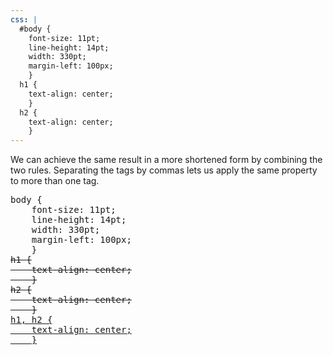 ```yaml
---
css: |
  #body {
    font-size: 11pt;
    line-height: 14pt;
    width: 330pt;
    margin-left: 100px;
    }
  h1 {
    text-align: center;
    }
  h2 {
    text-align: center;
    }
---
```


<p>We can achieve the same result in a more shortened form by combining the two rules. Separating the tags by commas lets us apply the same property to more than one tag.</p>

<pre>
body {
	font-size: 11pt;
	line-height: 14pt;
	width: 330pt;
	margin-left: 100px;
	}
<del>h1 {
	text-align: center;
	}
h2 {
	text-align: center;
	}</del>
<ins>h1, h2 {
	text-align: center;
	}</ins>
</pre>
